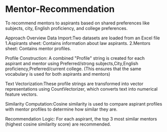 # Mentor-Recommendation
To recommend mentors to aspirants based on shared preferences like subjects, city, English proficiency, and college preferences.

Approach Overview
Data Import:Two datasets are loaded from an Excel file
1.Aspirants sheet: Contains information about law aspirants.
2.Mentors sheet: Contains mentor profiles.

Profile Construction:
A combined "Profile" string is created for each aspirant and mentor using Preferred/strong subjects,City,English proficiency,Preferred/current college.
(This ensures that the same vocabulary is used for both aspirants and mentors)

Text Vectorization:These profile strings are transformed into vector representations using CountVectorizer, which converts text into numerical feature vectors.

Similarity Computation:Cosine similarity is used to compare aspirant profiles with mentor profiles to determine how similar they are.

Recommendation Logic: For each aspirant, the top 3 most similar mentors (highest cosine similarity score) are recommended.
